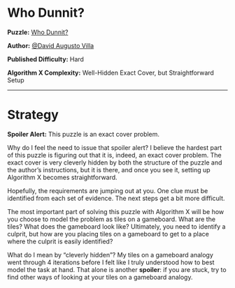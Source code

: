 # Who Dunnit?

__Puzzle:__ [Who Dunnit?](https://www.codingame.com/training/hard/who-dunnit)

__Author:__ [@David Augusto Villa](https://www.codingame.com/profile/455d71552aef838a0c75b7617e2d22d41768324)

__Published Difficulty:__ Hard

__Algorithm X Complexity:__ Well-Hidden Exact Cover, but Straightforward Setup

---

# Strategy

__Spoiler Alert:__ This puzzle is an exact cover problem. 

Why do I feel the need to issue that spoiler alert? I believe the hardest part of this puzzle is figuring out that it is, indeed, an exact cover problem. The exact cover is very cleverly hidden by both the structure of the puzzle and the author’s instructions, but it is there, and once you see it, setting up Algorithm X becomes straightforward.

Hopefully, the requirements are jumping out at you. One clue must be identified from each set of evidence. The next steps get a bit more difficult.

The most important part of solving this puzzle with Algorithm X will be how you choose to model the problem as tiles on a gameboard. What are the tiles? What does the gameboard look like? Ultimately, you need to identify a culprit, but how are you placing tiles on a gameboard to get to a place where the culprit is easily identified?

What do I mean by “cleverly hidden”? My tiles on a gameboard analogy went through 4 iterations before I felt like I truly understood how to best model the task at hand. That alone is another __spoiler__: if you are stuck, try to find other ways of looking at your tiles on a gameboard analogy.

<BR>